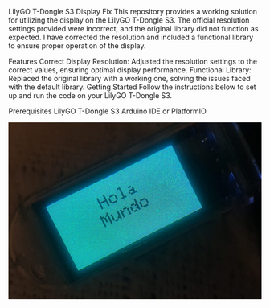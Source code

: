 LilyGO T-Dongle S3 Display Fix
This repository provides a working solution for utilizing the display on the LilyGO T-Dongle S3. The official resolution settings provided were incorrect, and the original library did not function as expected. I have corrected the resolution and included a functional library to ensure proper operation of the display.

Features
Correct Display Resolution: Adjusted the resolution settings to the correct values, ensuring optimal display performance.
Functional Library: Replaced the original library with a working one, solving the issues faced with the default library.
Getting Started
Follow the instructions below to set up and run the code on your LilyGO T-Dongle S3.

Prerequisites
LilyGO T-Dongle S3
Arduino IDE or PlatformIO

![Alt text](https://github.com/ELUNIVERSODEJDC/lilygo-t-dongle-s3-display/blob/main/Preview/testgreen.jpg)
